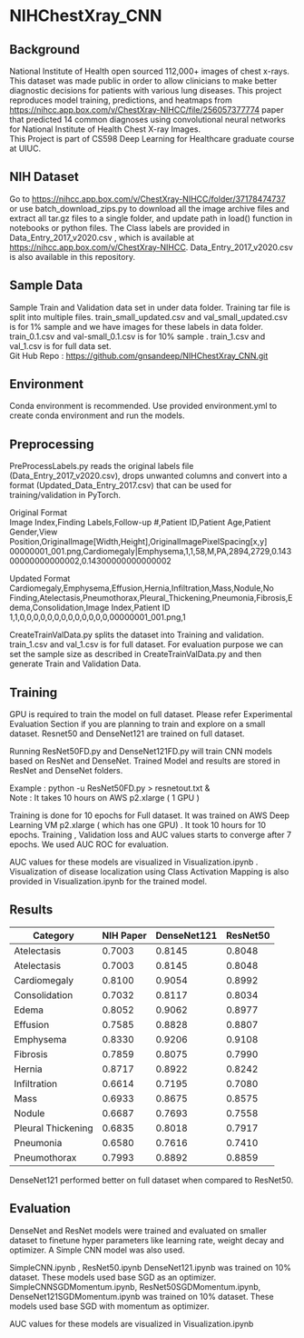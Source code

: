 # NIHChestXray_CNN

## Background
National Institute of Health open sourced 112,000+ images of chest x-rays. This dataset was made public in order to allow clinicians to make better diagnostic decisions for patients with various lung diseases. This project reproduces model training, predictions, and heatmaps from https://nihcc.app.box.com/v/ChestXray-NIHCC/file/256057377774 paper that predicted 14 common diagnoses using convolutional neural networks for National Institute of Health Chest X-ray Images. <br/>This Project is part of CS598 Deep Learning for Healthcare graduate course at UIUC.

## NIH Dataset
Go to https://nihcc.app.box.com/v/ChestXray-NIHCC/folder/37178474737  or use batch_download_zips.py to download all the image archive files and extract all tar.gz files to a single folder, and update path in load() function in notebooks or python files. The Class labels are provided in Data_Entry_2017_v2020.csv , which is available at https://nihcc.app.box.com/v/ChestXray-NIHCC. Data_Entry_2017_v2020.csv is also available in this repository.

## Sample Data
Sample Train and Validation data set in under data folder. Training tar file is split into multiple files. train_small_updated.csv and val_small_updated.csv is for 1% sample and we have images for these labels in data folder. train_0.1.csv and val-small_0.1.csv is for 10% sample . train_1.csv and val_1.csv is for full data set. <br/>
Git Hub Repo : https://github.com/gnsandeep/NIHChestXray_CNN.git

## Environment
Conda environment is recommended. Use provided environment.yml to create conda environment and run the models.

## Preprocessing
PreProcessLabels.py reads the original labels file (Data_Entry_2017_v2020.csv), drops unwanted columns and convert into a format (Updated_Data_Entry_2017.csv) that can be used for training/validation in PyTorch.

Original Format <br/>
Image Index,Finding Labels,Follow-up #,Patient ID,Patient Age,Patient Gender,View Position,OriginalImage[Width,Height],OriginalImagePixelSpacing[x,y]<br/> 
00000001_001.png,Cardiomegaly|Emphysema,1,1,58,M,PA,2894,2729,0.14300000000000002,0.14300000000000002 

Updated Format <br/>
Cardiomegaly,Emphysema,Effusion,Hernia,Infiltration,Mass,Nodule,No Finding,Atelectasis,Pneumothorax,Pleural_Thickening,Pneumonia,Fibrosis,Edema,Consolidation,Image Index,Patient ID 
1,1,0,0,0,0,0,0,0,0,0,0,0,0,0,00000001_001.png,1

CreateTrainValData.py splits the dataset into Training and validation. train_1.csv and val_1.csv is for full dataset. For evaluation purpose we can set the sample size as described in CreateTrainValData.py and then generate Train and Validation Data. 



## Training
GPU is required to train the model on full dataset. Please refer Experimental Evaluation Section if you are planning to train and explore on a small dataset. Resnet50 and DenseNet121 are trained on full dataset. 

Running ResNet50FD.py and DenseNet121FD.py will train CNN models based on ResNet and DenseNet. Trained Model and results are stored in ResNet and DenseNet folders.

Example : python -u ResNet50FD.py > resnetout.txt &  <br/>
Note : It takes 10 hours on AWS p2.xlarge ( 1 GPU )

Training is done for 10 epochs for Full dataset. It was trained on AWS Deep Learning VM p2.xlarge ( which has one GPU) . It took 10 hours for 10 epochs. Training , Validation loss and AUC values starts to converge after 7 epochs. We  used AUC ROC for evaluation. 

AUC values for these models are visualized in Visualization.ipynb . Visualization of disease localization using Class Activation Mapping is also provided in Visualization.ipynb for the trained model.

## Results

| Category  | NIH Paper | DenseNet121 | ResNet50 |
| ------------- | ------------- | ------------- | ------------- |
| Atelectasis  | 0.7003  | 0.8145| 0.8048 | 
| Atelectasis	| 0.7003	| 0.8145 |	0.8048 |
| Cardiomegaly | 0.8100 | 0.9054 | 0.8992 |
| Consolidation | 0.7032 | 0.8117 | 0.8034 |
| Edema | 0.8052 | 0.9062 | 0.8977 |
| Effusion | 0.7585 | 0.8828 | 0.8807 |
| Emphysema | 0.8330 | 0.9206 | 0.9108 |
| Fibrosis | 0.7859 | 0.8075 | 0.7990 |
| Hernia | 0.8717 | 0.8922 | 0.8242 |
| Infiltration | 0.6614 | 0.7195 | 0.7080 |
| Mass | 0.6933 | 0.8675 | 0.8575 |
| Nodule | 0.6687 | 0.7693 | 0.7558 |
| Pleural Thickening | 0.6835 | 0.8018 | 0.7917 |
| Pneumonia | 0.6580 | 0.7616 | 0.7410 |
| Pneumothorax | 0.7993 | 0.8892 | 0.8859 |

DenseNet121 performed better on full dataset when compared to ResNet50.

## Evaluation 
DenseNet and ResNet models were trained and evaluated on smaller dataset to finetune hyper parameters like learning rate, weight decay and optimizer. A Simple CNN model was also used.

SimpleCNN.ipynb , ResNet50.ipynb  DenseNet121.ipynb was trained on 10% dataset. These models used base SGD as an optimizer.
SimpleCNNSGDMomentum.ipynb, ResNet50SGDMomentum.ipynb,  DenseNet121SGDMomentum.ipynb was trained on 10% dataset. These models used base SGD with momentum as optimizer.

AUC values for these models are visualized in Visualization.ipynb
